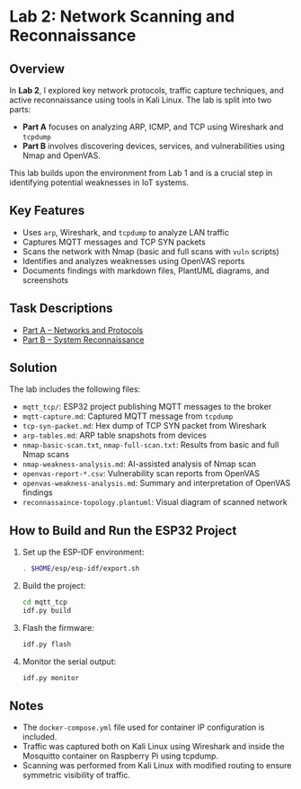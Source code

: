 # Lab 2: Network Scanning and Reconnaissance

## Overview

In **Lab 2**, I explored key network protocols, traffic capture techniques, and active reconnaissance using tools in Kali Linux. The lab is split into two parts:

- **Part A** focuses on analyzing ARP, ICMP, and TCP using Wireshark and `tcpdump`
- **Part B** involves discovering devices, services, and vulnerabilities using Nmap and OpenVAS.

This lab builds upon the environment from Lab 1 and is a crucial step in identifying potential weaknesses in IoT systems.

## Key Features

- Uses `arp`, Wireshark, and `tcpdump` to analyze LAN traffic
- Captures MQTT messages and TCP SYN packets
- Scans the network with Nmap (basic and full scans with `vuln` scripts)
- Identifies and analyzes weaknesses using OpenVAS reports
- Documents findings with markdown files, PlantUML diagrams, and screenshots

## Task Descriptions

- [Part A – Networks and Protocols](task-02a-networks-and-protocols.md)
- [Part B – System Reconnaissance](task-02b-reconnaissance.md)

## Solution

The lab includes the following files:

- `mqtt_tcp/`: ESP32 project publishing MQTT messages to the broker
- `mqtt-capture.md`: Captured MQTT message from `tcpdump`
- `tcp-syn-packet.md`: Hex dump of TCP SYN packet from Wireshark
- `arp-tables.md`: ARP table snapshots from devices
- `nmap-basic-scan.txt`, `nmap-full-scan.txt`: Results from basic and full Nmap scans
- `nmap-weakness-analysis.md`: AI-assisted analysis of Nmap scan
- `openvas-report-*.csv`: Vulnerability scan reports from OpenVAS
- `openvas-weakness-analysis.md`: Summary and interpretation of OpenVAS findings
- `reconnassaince-topology.plantuml`: Visual diagram of scanned network

## How to Build and Run the ESP32 Project

1. Set up the ESP-IDF environment:

   ```sh
   . $HOME/esp/esp-idf/export.sh
   ```

2. Build the project:

   ```sh
   cd mqtt_tcp
   idf.py build
   ```

3. Flash the firmware:

   ```sh
   idf.py flash
   ```

4. Monitor the serial output:

   ```sh
   idf.py monitor
   ```

## Notes

- The `docker-compose.yml` file used for container IP configuration is included.
- Traffic was captured both on Kali Linux using Wireshark and inside the Mosquitto container on Raspberry Pi using tcpdump.
- Scanning was performed from Kali Linux with modified routing to ensure symmetric visibility of traffic.
